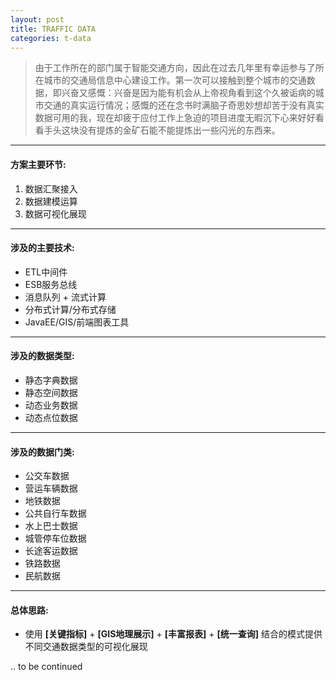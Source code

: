 ```yaml
---
layout: post
title: TRAFFIC DATA
categories: t-data
---
```


> 由于工作所在的部门属于智能交通方向，因此在过去几年里有幸运参与了所在城市的交通局信息中心建设工作。第一次可以接触到整个城市的交通数据，即兴奋又感慨：兴奋是因为能有机会从上帝视角看到这个久被诟病的城市交通的真实运行情况；感慨的还在念书时满脑子奇思妙想却苦于没有真实数据可用的我，现在却疲于应付工作上急迫的项目进度无暇沉下心来好好看看手头这块没有提炼的金矿石能不能提炼出一些闪光的东西来。    

----

#### 方案主要环节:
1. 数据汇聚接入
2. 数据建模运算
3. 数据可视化展现

----

#### 涉及的主要技术:
+ ETL中间件
+ ESB服务总线
+ 消息队列 + 流式计算
+ 分布式计算/分布式存储
+ JavaEE/GIS/前端图表工具
    
----
    
#### 涉及的数据类型:
+ 静态字典数据
+ 静态空间数据
+ 动态业务数据
+ 动态点位数据
    
 ----
    
#### 涉及的数据门类:
+ 公交车数据
+ 营运车辆数据
+ 地铁数据
+ 公共自行车数据
+ 水上巴士数据
+ 城管停车位数据
+ 长途客运数据
+ 铁路数据
+ 民航数据
    
----    

#### 总体思路:

+ 使用 **[关键指标]** + 	**[GIS地理展示]** + 	**[丰富报表]** + 	**[统一查询]** 结合的模式提供不同交通数据类型的可视化展现   
    
.. to be continued
